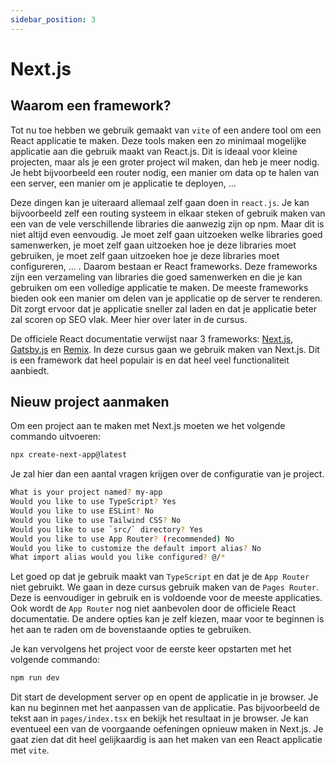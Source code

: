 ```yaml
---
sidebar_position: 3
---
```


# Next.js

## Waarom een framework?
Tot nu toe hebben we gebruik gemaakt van `vite` of een andere tool om een React applicatie te maken. Deze tools maken een zo minimaal mogelijke applicatie aan die gebruik maakt van React.js. Dit is ideaal voor kleine projecten, maar als je een groter project wil maken, dan heb je meer nodig. Je hebt bijvoorbeeld een router nodig, een manier om data op te halen van een server, een manier om je applicatie te deployen, ... 

Deze dingen kan je uiteraard allemaal zelf gaan doen in `react.js`. Je kan bijvoorbeeld zelf een routing systeem in elkaar steken of gebruik maken van een van de vele verschillende libraries die aanwezig zijn op npm. Maar dit is niet altijd even eenvoudig. Je moet zelf gaan uitzoeken welke libraries goed samenwerken, je moet zelf gaan uitzoeken hoe je deze libraries moet gebruiken, je moet zelf gaan uitzoeken hoe je deze libraries moet configureren, ... . Daarom bestaan er React frameworks. Deze frameworks zijn een verzameling van libraries die goed samenwerken en die je kan gebruiken om een volledige applicatie te maken. De meeste frameworks bieden ook een manier om delen van je applicatie op de server te renderen. Dit zorgt ervoor dat je applicatie sneller zal laden en dat je applicatie beter zal scoren op SEO vlak. Meer hier over later in de cursus.

De officiele React documentatie verwijst naar 3 frameworks: [Next.js](https://nextjs.org/), [Gatsby.js](https://www.gatsbyjs.com/) en [Remix](https://remix.run/). In deze cursus gaan we gebruik maken van Next.js. Dit is een framework dat heel populair is en dat heel veel functionaliteit aanbiedt. 

## Nieuw project aanmaken

Om een project aan te maken met Next.js moeten we het volgende commando uitvoeren:

```bash
npx create-next-app@latest
```

Je zal hier dan een aantal vragen krijgen over de configuratie van je project. 

```bash
What is your project named? my-app
Would you like to use TypeScript? Yes
Would you like to use ESLint? No
Would you like to use Tailwind CSS? No
Would you like to use `src/` directory? Yes
Would you like to use App Router? (recommended) No
Would you like to customize the default import alias? No
What import alias would you like configured? @/*
````

Let goed op dat je gebruik maakt van `TypeScript` en dat je de `App Router` niet gebruikt. We gaan in deze cursus gebruik maken van de `Pages Router`. Deze is eenvoudiger in gebruik en is voldoende voor de meeste applicaties. Ook wordt de `App Router` nog niet aanbevolen door de officiele React documentatie. De andere opties kan je zelf kiezen, maar voor te beginnen is het aan te raden om de bovenstaande opties te gebruiken. 

Je kan vervolgens het project voor de eerste keer opstarten met het volgende commando:

```bash
npm run dev
```

Dit start de development server op en opent de applicatie in je browser. Je kan nu beginnen met het aanpassen van de applicatie. Pas bijvoorbeeld de tekst aan in `pages/index.tsx` en bekijk het resultaat in je browser. Je kan eventueel een van de voorgaande oefeningen opnieuw maken in Next.js. Je gaat zien dat dit heel gelijkaardig is aan het maken van een React applicatie met `vite`.


